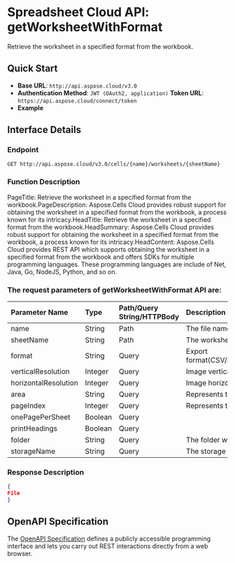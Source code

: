 # **Spreadsheet Cloud API: getWorksheetWithFormat**

Retrieve the worksheet in a specified format from the workbook. 


## **Quick Start**

- **Base URL**: `http://api.aspose.cloud/v3.0`
- **Authentication Method**: `JWT (OAuth2, application)`  **Token URL**: `https://api.aspose.cloud/connect/token`
- **Example** 

## **Interface Details**

### **Endpoint** 

```
GET http://api.aspose.cloud/v3.0/cells/{name}/worksheets/{sheetName}
```
### **Function Description**
PageTitle: Retrieve the worksheet in a specified format from the workbook.PageDescription: Aspose.Cells Cloud provides robust support for obtaining the worksheet in a specified format from the workbook, a process known for its intricacy.HeadTitle: Retrieve the worksheet in a specified format from the workbook.HeadSummary: Aspose.Cells Cloud provides robust support for obtaining the worksheet in a specified format from the workbook, a process known for its intricacy.HeadContent: Aspose.Cells Cloud provides REST API which supports obtaining the worksheet in a specified format from the workbook and offers SDKs for multiple programming languages. These programming languages are include of Net, Java, Go, NodeJS, Python, and so on.

### The request parameters of **getWorksheetWithFormat** API are: 

| Parameter Name | Type | Path/Query String/HTTPBody | Description | 
| :- | :- | :- |:- | 
|name|String|Path|The file name.|
|sheetName|String|Path|The worksheet name.|
|format|String|Query|Export format(CSV/XLS/HTML/MHTML/ODS/PDF/XML/TXT/TIFF/XLSB/XLSM/XLSX/XLTM/XLTX/XPS/PNG/JPG/JPEG/GIF/EMF/BMP/MD[Markdown]/Numbers).|
|verticalResolution|Integer|Query|Image vertical resolution.|
|horizontalResolution|Integer|Query|Image horizontal resolution.|
|area|String|Query|Represents the range to be printed.|
|pageIndex|Integer|Query|Represents the page to be printed|
|onePagePerSheet|Boolean|Query||
|printHeadings|Boolean|Query||
|folder|String|Query|The folder where the file is situated.|
|storageName|String|Query|The storage name where the file is situated.|

### **Response Description**
```json
{
File
}
```


## OpenAPI Specification

The [OpenAPI Specification](https://reference.aspose.cloud/cells/#/WorksheetsController/GetWorksheetWithFormat) defines a publicly accessible programming interface and lets you carry out REST interactions directly from a web browser.
